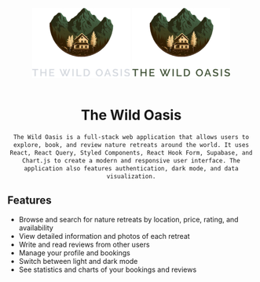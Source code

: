<div align="center">

  <img src="/public/logo-dark.png#gh-dark-mode-only" alt="logo" width="200" height="auto" />
  <img src="/public/logo-light.png#gh-light-mode-only" alt="logo" width="200" height="auto" />
  <br/>
  <br/>
  
   # The Wild Oasis

    The Wild Oasis is a full-stack web application that allows users to explore, book, and review nature retreats around the world. It uses React, React Query, Styled Components, React Hook Form, Supabase, and Chart.js to create a modern and responsive user interface. The application also features authentication, dark mode, and data visualization.

</div>

## Features

- Browse and search for nature retreats by location, price, rating, and availability
- View detailed information and photos of each retreat
- Write and read reviews from other users
- Manage your profile and bookings
- Switch between light and dark mode
- See statistics and charts of your bookings and reviews
